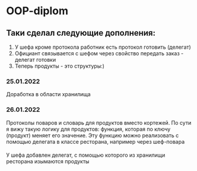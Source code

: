 # OOP-diplom

## Таки сделал следующие дополнения:
1. У шефа кроме протокола работник есть протокол готовить (делегат)
2. Официант связывается с шефом через свойство передать заказ - делегат готовки
3. Теперь продукты - это структуры:)

### 25.01.2022
Доработка в области хранилища

### 26.01.2022
Протоколы поваров и словарь для продуктов вместо кортежей. По сути я вижу такую логику для продуктов: функция, которая по ключу (продукт) меняет его значение. Эту функцию можно реализовать с помощью делегата в классе ресторана, например через шеф-повара
####
У шефа добавлен делегат, с помощью которого из хранилищи ресторана изымаются продукты